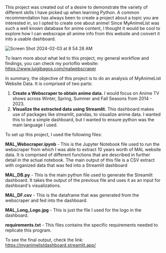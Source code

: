This project was created out of a desire to demonstrate the variety of different skills I have picked up when learning Python. A common recommendation has always been to create a project about a topic you are interested in, so I opted to create one about anime! Since MyAnimeList was such a well known database for anime content, I thought it would be cool to explore how I can webscrape all anime info from this website and convert it into a usable dashboard. 

![Screen Shot 2024-02-03 at 8 54 28 AM](https://github.com/luigibagos94/MALWebscraper/assets/133476028/c38a6301-0aa5-4817-9280-c8148081fff8)

To learn more about what led to this project, my general workflow and findings,  you can check my portoflio website: https://www.luigibagos.com/malwebscraper

In summary, the objective of this project is to do an analysis of MyAnimeList Website Data. It is comprised of two parts:
1. **Create a Webscraper to obtain anime data.** I would focus on Anime TV shows across Winter, Spring, Summer and Fall Seasons from 2014 - 2023. 
2. **Visualize the extracted data using Streamlit.** This dashboard makes use of packages like streamlit, pandas, to visualize anime data. I wanted this to be a simple dashboard, but I wanted to ensure python was the main language I used. 

To set up this project, I used the following files: 

**MAL_Webscraper.ipynb** - This is the Jupyter Notebook file used to run the webscraper from which I was able to extract 10 years worth of MAL website data. It is comprised of different functions that are described in further detail in the actual notebook. The main output of this file is a CSV extract with organized data that was fed into a Streamlit dashboard

**MAL_DB.py** - This is the main python file used to generate the Streamlit dashboard. It takes the output of the previous file and uses it as an input for dashboard's visualizations. 

**MAL_DF.csv** - This is the dataframe that was generated from the webscraper and fed into the dashboard. 

**MAL_Long_Logo.jpg** - This is just the file I used for the logo in the dashboard. 

**requirements.txt** - This files contains the specific requirements needed to replicate this program. 

To see the final output, check the link: https://myanimelistdashboard.streamlit.app/
